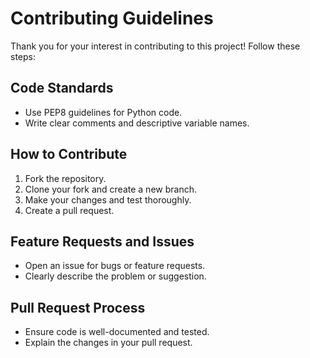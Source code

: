 # Contributing Guidelines

Thank you for your interest in contributing to this project! Follow these steps:

## Code Standards
- Use PEP8 guidelines for Python code.
- Write clear comments and descriptive variable names.

## How to Contribute
1. Fork the repository.
2. Clone your fork and create a new branch.
3. Make your changes and test thoroughly.
4. Create a pull request.

## Feature Requests and Issues
- Open an issue for bugs or feature requests.
- Clearly describe the problem or suggestion.

## Pull Request Process
- Ensure code is well-documented and tested.
- Explain the changes in your pull request.

